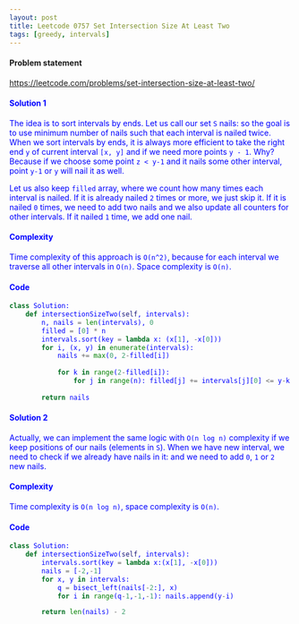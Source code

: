 ```yaml
---
layout: post
title: Leetcode 0757 Set Intersection Size At Least Two
tags: [greedy, intervals]
---
```


#### Problem statement

<a href="https://leetcode.com/problems/set-intersection-size-at-least-two/"> <font color = blue>https://leetcode.com/problems/set-intersection-size-at-least-two/

#### Solution 1
The idea is to sort intervals by ends. Let us call our set `S` nails: so the goal is to use minimum number of nails such that each interval is nailed twice. When we sort intervals by ends, it is always more efficient to take the right end `y` of current interval `[x, y]` and if we need more points `y - 1`. Why? Because if we choose some point `z < y-1` and it nails  some other interval, point `y-1` or `y` will nail it as well.

Let us also keep `filled` array, where we count how many times each interval is nailed. If it is already nailed `2` times or more, we just skip it. If it is nailed `0` times, we need to add two nails and we also update all counters for other intervals. If it nailed `1` time, we add one nail.

#### Complexity
Time complexity of this approach is `O(n^2)`, because for each interval we traverse all other intervals in `O(n)`. Space complexity is `O(n)`.

#### Code
```python
class Solution:
    def intersectionSizeTwo(self, intervals):
        n, nails = len(intervals), 0
        filled = [0] * n
        intervals.sort(key = lambda x: (x[1], -x[0]))
        for i, (x, y) in enumerate(intervals):
            nails += max(0, 2-filled[i])
            
            for k in range(2-filled[i]):
                for j in range(n): filled[j] += intervals[j][0] <= y-k
            
        return nails
```

#### Solution 2
Actually, we can implement the same logic with `O(n log n)` complexity if we keep positions of our nails (elements in `S`). When we have new interval, we need to check if we already have nails in it: and we need to add `0`, `1` or `2` new nails.

#### Complexity
Time complexity is `O(n log n)`, space complexity is `O(n)`.

#### Code
```python
class Solution:
    def intersectionSizeTwo(self, intervals):
        intervals.sort(key = lambda x:(x[1], -x[0])) 
        nails = [-2,-1]
        for x, y in intervals:
            q = bisect_left(nails[-2:], x)
            for i in range(q-1,-1,-1): nails.append(y-i)

        return len(nails) - 2
```

